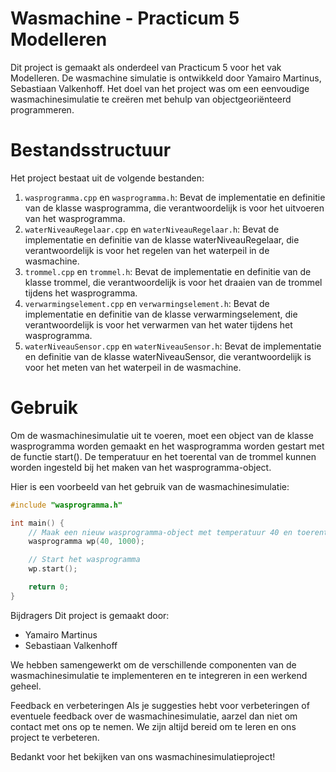 # Wasmachine - Practicum 5 Modelleren
Dit project is gemaakt als onderdeel van Practicum 5 voor het vak Modelleren. De wasmachine simulatie is ontwikkeld door Yamairo Martinus, Sebastiaan Valkenhoff. Het doel van het project was om een eenvoudige wasmachinesimulatie te creëren met behulp van objectgeoriënteerd programmeren.

# Bestandsstructuur
Het project bestaat uit de volgende bestanden:

1. `wasprogramma.cpp` en `wasprogramma.h`: Bevat de implementatie en definitie van de klasse wasprogramma, die verantwoordelijk is voor het uitvoeren van het wasprogramma.
2. `waterNiveauRegelaar.cpp` en `waterNiveauRegelaar.h`: Bevat de implementatie en definitie van de klasse waterNiveauRegelaar, die verantwoordelijk is voor het regelen van het waterpeil in de wasmachine.
3. `trommel.cpp` en `trommel.h`: Bevat de implementatie en definitie van de klasse trommel, die verantwoordelijk is voor het draaien van de trommel tijdens het wasprogramma.
4. `verwarmingselement.cpp` en `verwarmingselement.h`: Bevat de implementatie en definitie van de klasse verwarmingselement, die verantwoordelijk is voor het verwarmen van het water tijdens het wasprogramma.
5. `waterNiveauSensor.cpp` en `waterNiveauSensor.h`: Bevat de implementatie en definitie van de klasse waterNiveauSensor, die verantwoordelijk is voor het meten van het waterpeil in de wasmachine.

# Gebruik
Om de wasmachinesimulatie uit te voeren, moet een object van de klasse wasprogramma worden gemaakt en het wasprogramma worden gestart met de functie start(). De temperatuur en het toerental van de trommel kunnen worden ingesteld bij het maken van het wasprogramma-object.

Hier is een voorbeeld van het gebruik van de wasmachinesimulatie:


```cpp
#include "wasprogramma.h"

int main() {
    // Maak een nieuw wasprogramma-object met temperatuur 40 en toerental 1000
    wasprogramma wp(40, 1000);

    // Start het wasprogramma
    wp.start();

    return 0;
}
```
Bijdragers
Dit project is gemaakt door:

- Yamairo Martinus
- Sebastiaan Valkenhoff

We hebben samengewerkt om de verschillende componenten van de wasmachinesimulatie te implementeren en te integreren in een werkend geheel.

Feedback en verbeteringen
Als je suggesties hebt voor verbeteringen of eventuele feedback over de wasmachinesimulatie, aarzel dan niet om contact met ons op te nemen. We zijn altijd bereid om te leren en ons project te verbeteren.

Bedankt voor het bekijken van ons wasmachinesimulatieproject!
